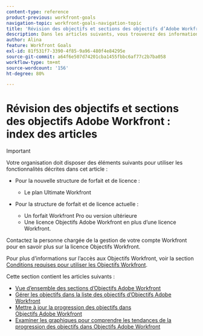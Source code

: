 ```yaml
---
content-type: reference
product-previous: workfront-goals
navigation-topic: workfront-goals-navigation-topic
title: 'Révision des objectifs et sections des objectifs d’Adobe Workfront : Index d’articles'
description: Dans les articles suivants, vous trouverez des informations sur la révision des objectifs et sur les sections dans lesquelles vous pouvez gérer les objectifs dans Adobe Workfront.
author: Alina
feature: Workfront Goals
exl-id: 81f531f7-3390-4f85-9a96-480f4e84295e
source-git-commit: a64f6e507d74201cba1455fbbc6af77c2b7ba058
workflow-type: tm+mt
source-wordcount: '156'
ht-degree: 80%

---
```


# Révision des objectifs et sections des objectifs Adobe Workfront : index des articles

<!--Audited: 4/2025-->

>[!IMPORTANT]
>
>Votre organisation doit disposer des éléments suivants pour utiliser les fonctionnalités décrites dans cet article :
>
>* Pour la nouvelle structure de forfait et de licence :
>
>   * Le plan Ultimate Workfront
>    
>* Pour la structure de forfait et de licence actuelle :
>
>   * Un forfait Workfront Pro ou version ultérieure
>   * Une licence Objectifs Adobe Workfront en plus d’une licence Workfront.
>
>Contactez la personne chargée de la gestion de votre compte Workfront pour en savoir plus sur la licence Objectifs Workfront.
> 
>Pour plus d’informations sur l’accès aux Objectifs Workfront, voir la section [Conditions requises pour utiliser les Objectifs Workfront](/help/quicksilver/workfront-goals/goal-management/access-needed-for-wf-goals.md).

Cette section contient les articles suivants :

* [Vue d’ensemble des sections d’Objectifs Adobe Workfront](../../workfront-goals/goal-review-and-workfront-goals-sections/overview-of-wf-goals-sections.md)
* [Gérer les objectifs dans la liste des objectifs d’Objectifs Adobe Workfront](../../workfront-goals/goal-review-and-workfront-goals-sections/manage-goals-in-goal-list.md)
* [Mettre à jour la progression des objectifs dans Objectifs Adobe Workfront](../../workfront-goals/goal-review-and-workfront-goals-sections/check-in-goals.md)
* [Examiner les graphiques pour comprendre les tendances de la progression des objectifs dans Objectifs Adobe Workfront](../../workfront-goals/goal-review-and-workfront-goals-sections/review-goal-graphs.md)
